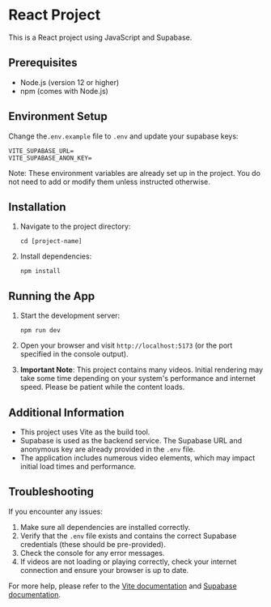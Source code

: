 # React Project

This is a React project using JavaScript and Supabase.

## Prerequisites

- Node.js (version 12 or higher)
- npm (comes with Node.js)

## Environment Setup

Change the`.env.example` file to `.env` and update your supabase keys:

```
VITE_SUPABASE_URL=
VITE_SUPABASE_ANON_KEY=
```

Note: These environment variables are already set up in the project. You do not need to add or modify them unless instructed otherwise.

## Installation

1. Navigate to the project directory:
   ```
   cd [project-name]
   ```

2. Install dependencies:
   ```
   npm install
   ```

## Running the App

1. Start the development server:
   ```
   npm run dev
   ```

2. Open your browser and visit `http://localhost:5173` (or the port specified in the console output).

3. **Important Note**: This project contains many videos. Initial rendering may take some time depending on your system's performance and internet speed. Please be patient while the content loads.

## Additional Information

- This project uses Vite as the build tool.
- Supabase is used as the backend service. The Supabase URL and anonymous key are already provided in the `.env` file.
- The application includes numerous video elements, which may impact initial load times and performance.

## Troubleshooting

If you encounter any issues:

1. Make sure all dependencies are installed correctly.
2. Verify that the `.env` file exists and contains the correct Supabase credentials (these should be pre-provided).
3. Check the console for any error messages.
4. If videos are not loading or playing correctly, check your internet connection and ensure your browser is up to date.

For more help, please refer to the [Vite documentation](https://vitejs.dev/guide/) and [Supabase documentation](https://supabase.io/docs).
